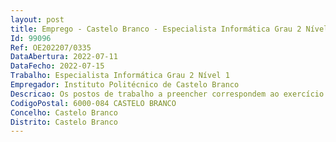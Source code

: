 ```yaml
--- 
layout: post
title: Emprego - Castelo Branco - Especialista Informática Grau 2 Nível 1
Id: 99096
Ref: OE202207/0335
DataAbertura: 2022-07-11
DataFecho: 2022-07-15
Trabalho: Especialista Informática Grau 2 Nível 1
Empregador: Instituto Politécnico de Castelo Branco
Descricao: Os postos de trabalho a preencher correspondem ao exercício de funções da carreira de especialista de informática, nos termos do disposto no artigo 2.º do Decreto Lei n.º 358 2002, de 3 de abril.
CodigoPostal: 6000-084 CASTELO BRANCO
Concelho: Castelo Branco
Distrito: Castelo Branco
--- 
```

